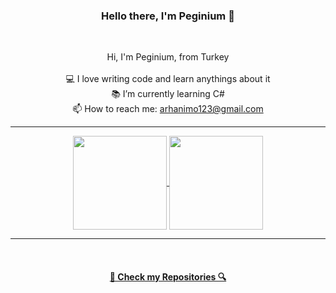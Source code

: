 <h3 align="center">Hello there, I'm Peginium 👋</h3>
<br>
<p align="center">
  Hi, I'm Peginium, from Turkey
  <br>
  <br>
  💻 I love writing code and learn anythings about it
  <br>
  📚 I’m currently learning C#
  <br>
  📫 How to reach me: <a href="mailto: arhanimo123@gmail.com">arhanimo123@gmail.com</a>
</p>

<hr>

<p align=center>
  <a href="https://github.com/anuraghazra/github-readme-stats" title="Go to Source">
    <img height=150 align="center" src="https://github-readme-stats.vercel.app/api?username=Peginium&show_icons=true&theme=dracula">
  </a>
  <a href="https://github.com/anuraghazra/github-readme-stats">
  <img height=150 align="center" src="https://github-readme-stats.vercel.app/api/top-langs/?username=Peginium&hide=c%23,powershell,java&title_color=fe6e95&text_color=99d1ce&icon_color=2bbc8a&bg_color=282a36&langs_count=8&layout=compact" />
  </a>
</p>

<hr>
<br>
<h4 align="center"><a href=https://github.com/peginium?tab=repositories title="Show Repositories">🔎 Check my Repositories 🔍</a></h4>

